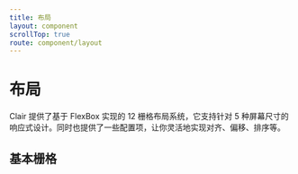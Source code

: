 ```yaml
---
title: 布局
layout: component
scrollTop: true
route: component/layout
---
```


# 布局

Clair 提供了基于 FlexBox 实现的 12 栅格布局系统，它支持针对 5 种屏幕尺寸的响应式设计。同时也提供了一些配置项，让你灵活地实现对齐、偏移、排序等。

## 基本栅格


